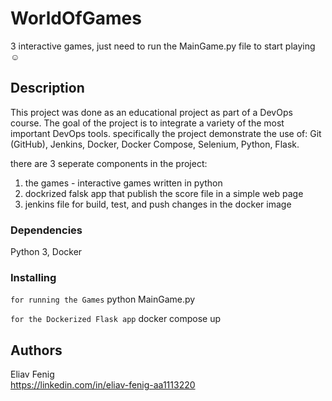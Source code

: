 # WorldOfGames

3 interactive games, just need to run the MainGame.py file to start playing ☺

## Description

This project was done as an educational project as part of a DevOps course.
The goal of the project is to integrate a variety of the most important DevOps tools.
specifically the project demonstrate the use of: Git (GitHub), Jenkins, Docker, Docker Compose, Selenium, Python, Flask.

there are 3 seperate components in the project:
1. the games - interactive games written in python
2. dockrized falsk app that publish the score file in a simple web page
3. jenkins file for build, test, and push changes in the docker image

### Dependencies

Python 3,
Docker

### Installing
` for running the Games `
python MainGame.py

`for the Dockerized Flask app`
docker compose up

## Authors

Eliav Fenig  
https://linkedin.com/in/eliav-fenig-aa1113220
